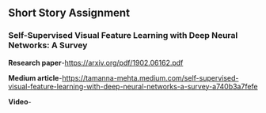 
## Short Story Assignment

### Self-Supervised Visual Feature Learning with Deep Neural Networks: A Survey

**Research paper**-https://arxiv.org/pdf/1902.06162.pdf

**Medium article**-https://tamanna-mehta.medium.com/self-supervised-visual-feature-learning-with-deep-neural-networks-a-survey-a740b3a7fefe

**Video**-

